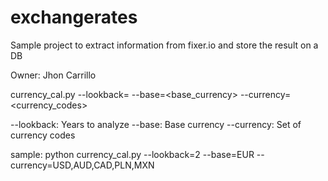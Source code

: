 # exchangerates
Sample project to extract information from fixer.io and store the result on a DB


   Owner: Jhon Carrillo
   
   
   currency_cal.py --lookback=<lookback> --base=<base_currency> --currency=<currency_codes>
   
   --lookback: Years to analyze
   --base: Base currency
   --currency: Set of currency codes
   
   sample: python currency_cal.py --lookback=2 --base=EUR --currency=USD,AUD,CAD,PLN,MXN

